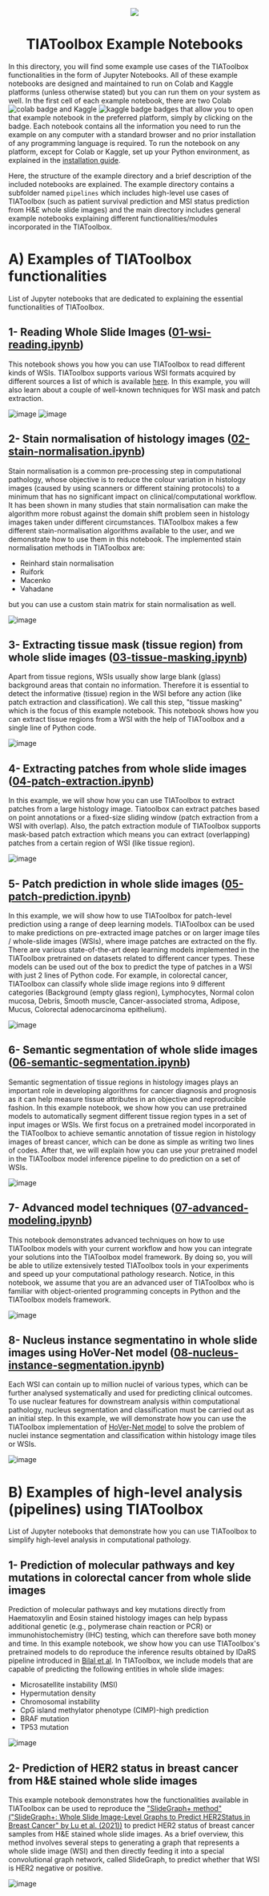 <p align="center">
  <img src="https://user-images.githubusercontent.com/74412979/145408251-0420e41c-d183-44e9-a131-9a7229776b72.png">
</p>

<h1 align="center">TIAToolbox Example Notebooks</h1>

In this directory, you will find some example use cases of the TIAToolbox functionalities in the form of Jupyter Notebooks. All of these example notebooks are designed and maintained to run on Colab and Kaggle platforms (unless otherwise stated) but you can run them on your system as well. In the first cell of each example notebook, there are two Colab ![colab badge](https://colab.research.google.com/assets/colab-badge.svg) and Kaggle ![kaggle badge](https://kaggle.com/static/images/open-in-kaggle.svg) badges that allow you to open that example notebook in the preferred platform, simply by clicking on the badge. Each notebook contains all the information you need to run the example on any computer with a standard browser and no prior installation of any programming language is required. To run the notebook on any platform, except for Colab or Kaggle, set up your Python environment, as explained in the [installation guide](https://tia-toolbox.readthedocs.io/en/latest/installation.html).

Here, the structure of the example directory and a brief description of the included notebooks are explained. The example directory contains a subfolder named `pipelines`  which includes high-level use cases of TIAToolbox (such as patient survival prediction and MSI status prediction from H&E whole slide images) and the main directory includes general example notebooks explaining different functionalities/modules incorporated in the TIAToolbox.

# A) Examples of TIAToolbox functionalities
List of Jupyter notebooks that are dedicated to explaining the essential functionalities of TIAToolbox.

## 1- Reading Whole Slide Images ([01-wsi-reading.ipynb](https://github.com/TissueImageAnalytics/tiatoolbox/blob/master/examples/01-wsi-reading.ipynb))
This notebook shows you how you can use TIAToolbox to read different kinds of WSIs. TIAToolbox supports various WSI formats acquired by different sources a list of which is available [here](https://tia-toolbox.readthedocs.io/en/latest/usage.html?highlight=wsiread#tiatoolbox.wsicore.wsireader.get_wsireader). In this example, you will also learn about a couple of well-known techniques for WSI mask and patch extraction.

![image](https://user-images.githubusercontent.com/74412979/145223963-f5cc3efc-5762-43c1-b040-c1f738a98e1b.png) ![image](https://user-images.githubusercontent.com/74412979/145224002-b61eb074-5b55-45c9-a45c-9b527437be2c.png)

## 2- Stain normalisation of histology images ([02-stain-normalisation.ipynb](https://github.com/TissueImageAnalytics/tiatoolbox/blob/master/examples/02-stain-normalisation.ipynb))
Stain normalisation is a common pre-processing step in computational pathology, whose objective is to reduce the colour variation in histology images (caused by using scanners or different staining protocols) to a minimum that has no significant impact on clinical/computational workflow. It has been shown in many studies that stain normalisation can make the algorithm more robust against the domain shift problem seen in histology images taken under different circumstances. TIAToolbox makes a few different stain-normalisation algorithms available to the user, and we demonstrate how to use them in this notebook. The implemented stain normalisation methods in TIAToolbox are:
- Reinhard stain normalisation
- Ruifork 
- Macenko
- Vahadane

but you can use a custom stain matrix for stain normalisation as well.

![image](https://user-images.githubusercontent.com/74412979/145396514-4f84bcf3-35f1-4474-81d9-2c30be8ac353.png)

## 3- Extracting tissue mask (tissue region) from whole slide images ([03-tissue-masking.ipynb](https://github.com/TissueImageAnalytics/tiatoolbox/blob/master/examples/03-tissue-masking.ipynb))
Apart from tissue regions, WSIs usually show large blank (glass) background areas that contain no information. Therefore it is essential to detect the informative (tissue) region in the WSI before any action (like patch extraction and classification). We call this step, "tissue masking" which is the focus of this example notebook. This notebook shows how you can extract tissue regions from a WSI with the help of TIAToolbox and a single line of Python code.

![image](https://user-images.githubusercontent.com/74412979/145227864-6df6b12c-8d15-4ac6-bc46-19677bce1f8e.png)

## 4- Extracting patches from whole slide images ([04-patch-extraction.ipynb](https://github.com/TissueImageAnalytics/tiatoolbox/blob/master/examples/04-patch-extraction.ipynb))
In this example, we will show how you can use TIAToolbox to extract patches from a large histology image. Tiatoolbox can extract patches based on point annotations or a fixed-size sliding window (patch extraction from a WSI with overlap). Also, the patch extraction module of TIAToolbox supports mask-based patch extraction which means you can extract (overlapping) patches from a certain region of WSI (like tissue region).

![image](https://user-images.githubusercontent.com/74412979/145229244-933fba8b-aa9e-4e88-a9d0-713996e4874a.png)

## 5- Patch prediction in whole slide images ([05-patch-prediction.ipynb](https://github.com/TissueImageAnalytics/tiatoolbox/blob/master/examples/05-patch-prediction.ipynb))
In this example, we will show how to use TIAToolbox for patch-level prediction using a range of deep learning models. TIAToolbox can be used to make predictions on pre-extracted image patches or on larger image tiles / whole-slide images (WSIs), where image patches are extracted on the fly. There are various state-of-the-art deep learning models implemented in the TIAToolbox pretrained on datasets related to different cancer types. These models can be used out of the box to predict the type of patches in a WSI with just 2 lines of Python code. For example, in colorectal cancer, TIAToolbox can classify whole slide image regions into 9 different categories (Background (empty glass region), Lymphocytes, Normal colon mucosa, Debris, Smooth muscle, Cancer-associated stroma, Adipose, Mucus, Colorectal adenocarcinoma epithelium).

![image](https://user-images.githubusercontent.com/74412979/145231194-03d10b24-d7b6-40f7-84fc-32b093ae57e2.png)

## 6- Semantic segmentation of whole slide images ([06-semantic-segmentation.ipynb](https://github.com/TissueImageAnalytics/tiatoolbox/blob/master/examples/06-semantic-segmentation.ipynb))
Semantic segmentation of tissue regions in histology images plays an important role in developing algorithms for cancer diagnosis and prognosis as it can help measure tissue attributes in an objective and reproducible fashion. In this example notebook, we show how you can use pretrained models to automatically segment different tissue region types in a set of input images or WSIs. We first focus on a pretrained model incorporated in the TIAToolbox to achieve semantic annotation of tissue region in histology images of breast cancer, which can be done as simple as writing two lines of codes. After that, we will explain how you can use your pretrained model in the TIAToolbox model inference pipeline to do prediction on a set of WSIs.

![image](https://user-images.githubusercontent.com/74412979/145233254-cd5ae68b-42b9-4627-bfb5-8ac395d904cc.png)

## 7- Advanced model techniques ([07-advanced-modeling.ipynb](https://github.com/TissueImageAnalytics/tiatoolbox/blob/master/examples/07-advanced-modeling.ipynb))
This notebook demonstrates advanced techniques on how to use TIAToolbox models with your current workflow and how you can integrate your solutions into the TIAToolbox model framework. By doing so, you will be able to utilize extensively tested TIAToolbox tools in your experiments and speed up your computational pathology research. Notice, in this notebook, we assume that you are an advanced user of TIAToolbox who is familiar with object-oriented programming concepts in Python and the TIAToolbox models framework.

![image](https://user-images.githubusercontent.com/74412979/145396619-e33c1544-c45d-47f3-b070-89dc293c6517.png)

## 8- Nucleus instance segmentatino in whole slide images using HoVer-Net model ([08-nucleus-instance-segmentation.ipynb](https://github.com/TissueImageAnalytics/tiatoolbox/blob/master/examples/08-nucleus-instance-segmentation.ipynb))
Each WSI can contain up to million nuclei of various types, which can be further analysed systematically and used for predicting clinical outcomes. To use nuclear features for downstream analysis within computational pathology, nucleus segmentation and classification must be carried out as an initial step. In this example, we will demonstrate how you can use the TIAToolbox implementation of [HoVer-Net model](https://www.sciencedirect.com/science/article/pii/S1361841519301045) to solve the problem of nuclei instance segmentation and classification within histology image tiles or WSIs.

![image](https://user-images.githubusercontent.com/74412979/145235642-3f4f99b9-e583-4cbc-81a6-5a9c733746b4.png)

# B) Examples of high-level analysis (pipelines) using TIAToolbox
List of Jupyter notebooks that demonstrate how you can use TIAToolbox to simplify high-level analysis in computational pathology.

## 1- Prediction of molecular pathways and key mutations in colorectal cancer from whole slide images
Prediction of molecular pathways and key mutations directly from Haematoxylin and Eosin stained histology images can help bypass additional genetic (e.g., polymerase chain reaction or PCR) or immunohistochemistry (IHC) testing, which can therefore save both money and time. In this example notebook, we show how you can use TIAToolbox's pretrained models to do reproduce the inference results obtained by IDaRS pipeline introduced in [Bilal et al](https://bit.ly/3IwL6vv). In TIAToolbox, we include models that are capable of predicting the following entities in whole slide images:
- Microsatellite instability (MSI)
- Hypermutation density
- Chromosomal instability
- CpG island methylator phenotype (CIMP)-high prediction
- BRAF mutation 
- TP53 mutation

![image](https://user-images.githubusercontent.com/74412979/145396818-883ef9af-ae78-4f9d-bdb8-a0926ec807a4.png)

## 2- Prediction of HER2 status in breast cancer from H&E stained whole slide images
This example notebook demonstrates how the functionalities available in TIAToolbox can be used to reproduce the ["SlideGraph+ method" ("SlideGraph+: Whole Slide Image-Level Graphs to Predict HER2Status in Breast Cancer" by Lu et al. (2021))](https://arxiv.org/abs/2110.06042) to predict HER2 status of breast cancer samples from H&E stained whole slide images. As a brief overview, this method involves several steps to generating a graph that represents a whole slide image (WSI) and then directly feeding it into a special convolutional graph network, called SlideGraph, to predict whether that WSI is HER2 negative or positive.

![image](https://user-images.githubusercontent.com/74412979/145244421-ad2f28fe-1361-44b8-a82f-707fd72b0a28.png)
